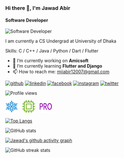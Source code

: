 ### Hi there 👋, I'm Jawad Abir
#### Software Developer
![Software Developer](https://scontent.fdac31-1.fna.fbcdn.net/v/t39.30808-6/261463449_941634636761084_2012754559550565413_n.jpg?_nc_cat=101&ccb=1-7&_nc_sid=174925&_nc_eui2=AeG17aX5vb3fiDjDgJH46vsF_sdxL1r4Egr-x3EvWvgSCjWV2WYBsM-SUH9zMe7OiwrGwAOq49a04svsVadncaZl&_nc_ohc=NYhbbJPMs74AX8CMYBa&_nc_ht=scontent.fdac31-1.fna&oh=00_AfDttV76iJoN1Nb2pZbHJRy-peRMhdk0DFXnoZYViO4gug&oe=64D063CA)

I am currently a CS Undergrad at University of Dhaka

Skills: C / C++ / Java / Python / Dart / Flutter

- 🔭 I’m currently working on **Amicsoft** 
- 🌱 I’m currently learning **Flutter and Django** 
- 📫 How to reach me: mjiabir12007@gmail.com 


[<img src='https://cdn.jsdelivr.net/npm/simple-icons@3.0.1/icons/github.svg' alt='github' height='40'>](https://github.com/MJI-Abir)  [<img src='https://cdn.jsdelivr.net/npm/simple-icons@3.0.1/icons/linkedin.svg' alt='linkedin' height='40'>](https://www.linkedin.com/in/jawad-abir/)  [<img src='https://cdn.jsdelivr.net/npm/simple-icons@3.0.1/icons/facebook.svg' alt='facebook' height='40'>](https://www.facebook.com/mji.abir.940)  [<img src='https://cdn.jsdelivr.net/npm/simple-icons@3.0.1/icons/instagram.svg' alt='instagram' height='40'>](https://www.instagram.com/__mji_abir__/)  [<img src='https://cdn.jsdelivr.net/npm/simple-icons@3.0.1/icons/twitter.svg' alt='twitter' height='40'>](https://twitter.com/AbirMji)  

![Profile views](https://komarev.com/ghpvc/?username=MJI-Abir)

<a href='https://archiveprogram.github.com/'><img src='https://raw.githubusercontent.com/acervenky/animated-github-badges/master/assets/acbadge.gif' width='40' height='40'></a> <a href='https://docs.github.com/en/developers'><img src='https://raw.githubusercontent.com/acervenky/animated-github-badges/master/assets/devbadge.gif' width='40' height='40'></a> <a href='https://github.com/pricing'><img src='https://raw.githubusercontent.com/acervenky/animated-github-badges/master/assets/pro.gif' width='40' height='40'></a> 

[![Top Langs](https://github-readme-stats.vercel.app/api/top-langs/?username=MJI-Abir)](https://github.com/anuraghazra/github-readme-stats)

![GitHub stats](https://github-readme-stats.vercel.app/api?username=MJI-Abir&show_icons=true)  

[![Jawad's github activity graph](https://github-readme-activity-graph.vercel.app/graph?username=MJI-Abir)](https://github.com/MJI-Abir/github-readme-activity-graph)

![GitHub streak stats](https://streak-stats.demolab.com/?user=MJI-Abir)  
